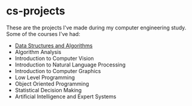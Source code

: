 # cs-projects
These are the projects I've made during my computer engineering study. Some of the courses I've had:
<ul>
  <li><a href = 'https://github.com/irematilgan/cs-projects/tree/main/Algorithm%20Analysis'>Data Structures and Algorithms</a></li>
  <li>Algorithm Analysis</li>
  <li>Introduction to Computer Vision</li>
  <li>Introduction to Natural Language Processing</li>
  <li>Introduction to Computer Graphics</li>
  <li>Low Level Programming</li>
  <li>Object Oriented Programming</li>
  <li>Statistical Decision Making</li>
  <li>Artificial Intelligence and Expert Systems</li>
</ul>

